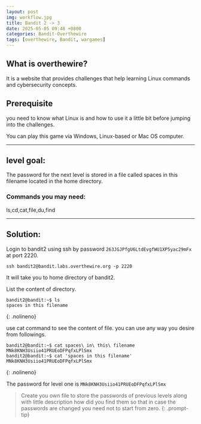 ```yaml
---
layout: post
img: workflow.jpg
title: Bandit 2 -> 3
date: 2025-05-05 09:48 +0800
categories: Bandit-Overthewire
tags: [overthewire, Bandit, wargames]
---
```


## What is overthewire?
It is a website that provides challenges that help learning Linux commands and cybersecurity concepts.

## Prerequisite
you need to know what Linux is and how to use it a little bit before jumping into the challenges.

You can play this game via Windows, Linux-based or Mac OS computer.

---
## level goal:
The password for the next level is stored in a file called spaces in this filename located in the home directory.
### Commands you may need:
ls,cd,cat,file,du,find

---

## Solution:
Login to bandit2 using ssh by password `263JGJPfgU6LtdEvgfWU1XP5yac29mFx` at port 2220.
```ssh
ssh bandit2@bandit.labs.overthewire.org -p 2220
```
It will take you to home directory of bandit2.

List the content of directory.
```ssh
bandit2@bandit:~$ ls
spaces in this filename
```
{: .nolineno}


use cat command to see the content of file. you can use any way you desire from followings.
```ssh
bandit2@bandit:~$ cat spaces\ in\ this\ filename 
MNk8KNH3Usiio41PRUEoDFPqfxLPlSmx
bandit2@bandit:~$ cat 'spaces in this filename' 
MNk8KNH3Usiio41PRUEoDFPqfxLPlSmx
```
{: .nolineno}

The password for level one is `MNk8KNH3Usiio41PRUEoDFPqfxLPlSmx`

> Create you own file to store the passwords of previous levels along with little description how did you find them so that in case the passwords are changed you need not to start from zero.
{: .prompt-tip}
